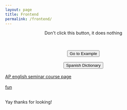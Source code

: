 ```yaml
---
layout: page
title: Frontend
permalink: /frontend/
---
```


<html>

<!-- first information -->
<div>
<center>
    <!-- notice how tags can be put INSIDE eachother -->
    <p>Don't click this button, it does nothing</p><br><br>
    <button onclick="window.location.href='https://poway.instructure.com';" >Go to Example</button><br><br>
    <a href="https://www.spanishdict.com/translate/la%20m%C3%BAsica%20cubana" target="_blank">
    <button>Spanish Dictionary</button><br><br>
    </a>
    <center>
</div>


<!-- second information -->
<div>
    <!-- notice how tags can be put INSIDE eachother -->
    <a href="https://poway.instructure.com/courses/160449">AP english seminar course page</a><br><br>
    <a href="https://nighthawkcoders.github.io/portfolio_2025/frontend/basics/playground">fun</a><br><br>
    <p>Yay thanks for looking!</p>
<div>


